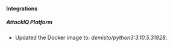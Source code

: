 #### Integrations
##### AttackIQ Platform
- Updated the Docker image to: *demisto/python3:3.10.5.31928*.
